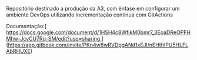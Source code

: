 Repositório destinado a produção da A3, com ênfase em configurar um ambiente DevOps utilizando incrementação contínua com GitActions

Documentação:[ [ https://docs.google.com/document/d/1HSH4c8WfikM0bmr7_3EoaDReOPFHMhw-JcvCU7Rq-SM/edit?usp=sharing
](https://docs.google.com/document/d/1YLcEModKxHfFSBUKsFcSK9KK3sT3a3L20FHzvotKeu0/edit?usp=sharing)
](https://app.gitbook.com/invite/PKn4w8wRVDpgANd1xEJl/nEHthIPU5HLFLAbRHUXE)
